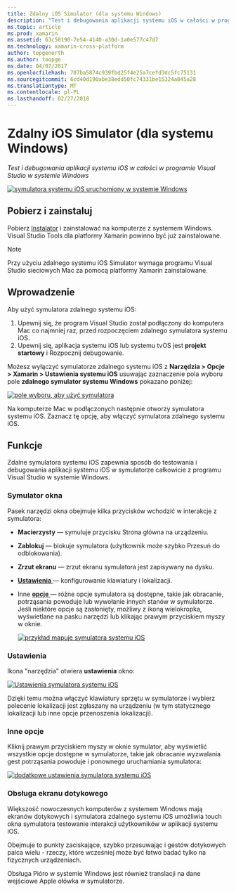 ```yaml
---
title: Zdalny iOS Simulator (dla systemu Windows)
description: "Test i debugowania aplikacji systemu iOS w całości w programie Visual Studio w systemie Windows"
ms.topic: article
ms.prod: xamarin
ms.assetid: 63c50190-7e54-4140-a30d-1a0e577c47d7
ms.technology: xamarin-cross-platform
author: topgenorth
ms.author: toopge
ms.date: 04/07/2017
ms.openlocfilehash: 707ba5874c939fbd25f4e25a7cefd3dc5fc75131
ms.sourcegitcommit: 6cd40d190abe38edd50fc74331be15324a845a28
ms.translationtype: MT
ms.contentlocale: pl-PL
ms.lasthandoff: 02/27/2018
---
```

# <a name="remoted-ios-simulator-for-windows"></a>Zdalny iOS Simulator (dla systemu Windows)

_Test i debugowania aplikacji systemu iOS w całości w programie Visual Studio w systemie Windows_

[ ![](ios-simulator-images/hero-sml.png "symulatora systemu iOS uruchomiony w systemie Windows")](ios-simulator-images/hero.png)

## <a name="download-and-install"></a>Pobierz i zainstaluj

Pobierz [Instalator](https://dl.xamarin.com/xamarin-simulator/Xamarin.Simulator.Installer.msi) i zainstalować na komputerze z systemem Windows. Visual Studio Tools dla platformy Xamarin powinno być już zainstalowane.

> [!NOTE]
> Przy użyciu zdalnego systemu iOS Simulator wymaga programu Visual Studio sieciowych Mac za pomocą platformy Xamarin zainstalowane.

## <a name="getting-started"></a>Wprowadzenie

Aby użyć symulatora zdalnego systemu iOS:

1. Upewnij się, że program Visual Studio został podłączony do komputera Mac co najmniej raz, przed rozpoczęciem zdalnego symulatora systemu iOS.
2. Upewnij się, aplikacja systemu iOS lub systemu tvOS jest **projekt startowy** i Rozpocznij debugowanie.

Możesz wyłączyć symulatorze zdalnego systemu iOS z **Narzędzia > Opcje > Xamarin > Ustawienia systemu iOS** usuwając zaznaczenie pola wyboru pole **zdalnego symulator systemu Windows** pokazano poniżej:

[ ![](ios-simulator-images/options-sml.png "pole wyboru, aby użyć symulatora")](ios-simulator-images/options.png)

Na komputerze Mac w podłączonych następnie otworzy symulatora systemu iOS. Zaznacz tę opcję, aby włączyć symulatora zdalnego systemu iOS.

## <a name="features"></a>Funkcje

Zdalne symulatora systemu iOS zapewnia sposób do testowania i debugowania aplikacji systemu iOS w symulatorze całkowicie z programu Visual Studio w systemie Windows.

### <a name="simulator-window"></a>Symulator okna

Pasek narzędzi okna obejmuje kilka przycisków wchodzić w interakcje z symulatora:

- **Macierzysty** — symuluje przycisku Strona główna na urządzeniu.
- **Zablokuj** — blokuje symulatora (użytkownik może szybko Przesuń do odblokowania).
- **Zrzut ekranu** — zrzut ekranu symulatora jest zapisywany na dysku.
- [**Ustawienia** ](#settings) — konfigurowanie klawiatury i lokalizacji.
 - Inne [ **opcje** ](#options) — różne opcje symulatora są dostępne, takie jak obracanie, potrząsania powoduje lub wywołanie innych stanów w symulatorze. Jeśli niektóre opcje są zasłonięty, możliwy z ikoną wielokropka, wyświetlane na pasku narzędzi lub klikając prawym przyciskiem myszy w oknie.

    [ ![](ios-simulator-images/maps-app-sml.png "przykład mapuje symulatora systemu iOS")](ios-simulator-images/maps-app.png)


### <a name="settings"></a>Ustawienia

Ikona "narzędzia" otwiera **ustawienia** okno:

[ ![](ios-simulator-images/settings-sml.png "Ustawienia symulatora systemu iOS")](ios-simulator-images/settings.png)

Dzięki temu można włączyć klawiatury sprzętu w symulatorze i wybierz polecenie lokalizacji jest zgłaszany na urządzeniu (w tym statycznego lokalizacji lub inne opcje przenoszenia lokalizacji).



### <a name="other-options"></a>Inne opcje

Kliknij prawym przyciskiem myszy w oknie symulator, aby wyświetlić wszystkie opcje dostępne w symulatorze, takie jak obracanie wyzwalania gest potrząsania powoduje i ponownego uruchamiania symulatora:

[ ![](ios-simulator-images/more-sml.png "dodatkowe ustawienia symulatora systemu iOS")](ios-simulator-images/more.png)

### <a name="touchscreen-support"></a>Obsługa ekranu dotykowego

Większość nowoczesnych komputerów z systemem Windows mają ekranów dotykowych i symulatora zdalnego systemu iOS umożliwia touch okna symulatora testowanie interakcji użytkowników w aplikacji systemu iOS.

Obejmuje to punkty zaciskające, szybko przesuwając i gestów dotykowych palca wielu - rzeczy, które wcześniej może być łatwo badać tylko na fizycznych urządzeniach.

Obsługa Pióro w systemie Windows jest również translacji na dane wejściowe Apple ołówka w symulatorze.

<!--
<a name="knownissues" />

# Known Issues

 - Apple Watch devices may show in the Visual Studio device list, but are not yet supported.
 - Launching in **Release** mode may also start Apple’s simulator on the networked Mac.
 - Closing the remote iOS Simulator on Windows will not immediately stop debugging in Visual Studio. Stop debugging manually from the menu or the red button.
 - Opening too many different simulators simultaneously will produce unexpected results.
 - Exception of type `Foundation.NSErrorException` may be thrown while launching Simulators. Workaround is to kill csproxy (server process) on the Mac host and re-deploy to the simulator.
 - Performance may be slower when using Xcode 8
-->
